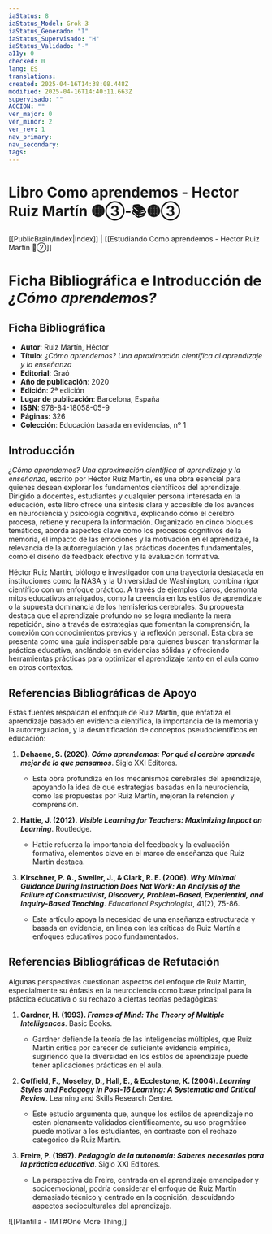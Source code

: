 ```yaml
---
iaStatus: 8
iaStatus_Model: Grok-3
iaStatus_Generado: "I"
iaStatus_Supervisado: "H"
iaStatus_Validado: "-"
a11y: 0
checked: 0
lang: ES
translations: 
created: 2025-04-16T14:38:08.448Z
modified: 2025-04-16T14:40:11.663Z
supervisado: ""
ACCION: ""
ver_major: 0
ver_minor: 2
ver_rev: 1
nav_primary: 
nav_secondary: 
tags:
---
```

# Libro Como aprendemos - Hector Ruiz Martín 🟡③-📚🟡③

[[PublicBrain/Index|Index]] | [[Estudiando Como aprendemos - Hector Ruiz Martín 🔴②]]

# Ficha Bibliográfica e Introducción de _¿Cómo aprendemos?_

## Ficha Bibliográfica

- **Autor**: Ruiz Martín, Héctor
- **Título**: _¿Cómo aprendemos? Una aproximación científica al aprendizaje y la enseñanza_
- **Editorial**: Graó
- **Año de publicación**: 2020
- **Edición**: 2ª edición
- **Lugar de publicación**: Barcelona, España
- **ISBN**: 978-84-18058-05-9
- **Páginas**: 326
- **Colección**: Educación basada en evidencias, nº 1

## Introducción

_¿Cómo aprendemos? Una aproximación científica al aprendizaje y la enseñanza_, escrito por Héctor Ruiz Martín, es una obra esencial para quienes desean explorar los fundamentos científicos del aprendizaje. Dirigido a docentes, estudiantes y cualquier persona interesada en la educación, este libro ofrece una síntesis clara y accesible de los avances en neurociencia y psicología cognitiva, explicando cómo el cerebro procesa, retiene y recupera la información. Organizado en cinco bloques temáticos, aborda aspectos clave como los procesos cognitivos de la memoria, el impacto de las emociones y la motivación en el aprendizaje, la relevancia de la autorregulación y las prácticas docentes fundamentales, como el diseño de feedback efectivo y la evaluación formativa.

Héctor Ruiz Martín, biólogo e investigador con una trayectoria destacada en instituciones como la NASA y la Universidad de Washington, combina rigor científico con un enfoque práctico. A través de ejemplos claros, desmonta mitos educativos arraigados, como la creencia en los estilos de aprendizaje o la supuesta dominancia de los hemisferios cerebrales. Su propuesta destaca que el aprendizaje profundo no se logra mediante la mera repetición, sino a través de estrategias que fomentan la comprensión, la conexión con conocimientos previos y la reflexión personal. Esta obra se presenta como una guía indispensable para quienes buscan transformar la práctica educativa, anclándola en evidencias sólidas y ofreciendo herramientas prácticas para optimizar el aprendizaje tanto en el aula como en otros contextos.

## Referencias Bibliográficas de Apoyo

Estas fuentes respaldan el enfoque de Ruiz Martín, que enfatiza el aprendizaje basado en evidencia científica, la importancia de la memoria y la autorregulación, y la desmitificación de conceptos pseudocientíficos en educación:

1. **Dehaene, S. (2020). _Cómo aprendemos: Por qué el cerebro aprende mejor de lo que pensamos_**. Siglo XXI Editores.
    
    - Esta obra profundiza en los mecanismos cerebrales del aprendizaje, apoyando la idea de que estrategias basadas en la neurociencia, como las propuestas por Ruiz Martín, mejoran la retención y comprensión.
2. **Hattie, J. (2012). _Visible Learning for Teachers: Maximizing Impact on Learning_**. Routledge.
    
    - Hattie refuerza la importancia del feedback y la evaluación formativa, elementos clave en el marco de enseñanza que Ruiz Martín destaca.
3. **Kirschner, P. A., Sweller, J., & Clark, R. E. (2006). _Why Minimal Guidance During Instruction Does Not Work: An Analysis of the Failure of Constructivist, Discovery, Problem-Based, Experiential, and Inquiry-Based Teaching_**. _Educational Psychologist_, 41(2), 75-86.
    
    - Este artículo apoya la necesidad de una enseñanza estructurada y basada en evidencia, en línea con las críticas de Ruiz Martín a enfoques educativos poco fundamentados.

## Referencias Bibliográficas de Refutación

Algunas perspectivas cuestionan aspectos del enfoque de Ruiz Martín, especialmente su énfasis en la neurociencia como base principal para la práctica educativa o su rechazo a ciertas teorías pedagógicas:

1. **Gardner, H. (1993). _Frames of Mind: The Theory of Multiple Intelligences_**. Basic Books.
    
    - Gardner defiende la teoría de las inteligencias múltiples, que Ruiz Martín critica por carecer de suficiente evidencia empírica, sugiriendo que la diversidad en los estilos de aprendizaje puede tener aplicaciones prácticas en el aula.
2. **Coffield, F., Moseley, D., Hall, E., & Ecclestone, K. (2004). _Learning Styles and Pedagogy in Post-16 Learning: A Systematic and Critical Review_**. Learning and Skills Research Centre.
    
    - Este estudio argumenta que, aunque los estilos de aprendizaje no estén plenamente validados científicamente, su uso pragmático puede motivar a los estudiantes, en contraste con el rechazo categórico de Ruiz Martín.
3. **Freire, P. (1997). _Pedagogía de la autonomía: Saberes necesarios para la práctica educativa_**. Siglo XXI Editores.
    
    - La perspectiva de Freire, centrada en el aprendizaje emancipador y socioemocional, podría considerar el enfoque de Ruiz Martín demasiado técnico y centrado en la cognición, descuidando aspectos socioculturales del aprendizaje.


![[Plantilla - 1MT#One More Thing]]